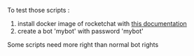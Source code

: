 To test those scripts :

1. install docker image of rocketchat with [this documentation](https://hub.docker.com/_/rocket.chat/)
2. create a bot 'mybot' with password 'mybot'

Some scripts need more right than normal bot rights